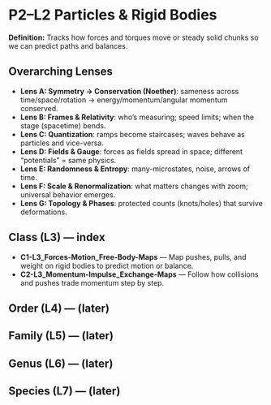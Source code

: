 # P2–L2 Particles & Rigid Bodies
**Definition:** Tracks how forces and torques move or steady solid chunks so we can predict paths and balances.

## Overarching Lenses

- **Lens A: Symmetry -> Conservation (Noether)**: sameness across time/space/rotation → energy/momentum/angular momentum conserved.
- **Lens B: Frames & Relativity**: who’s measuring; speed limits; when the stage (spacetime) bends.
- **Lens C: Quantization**: ramps become staircases; waves behave as particles and vice-versa.
- **Lens D: Fields & Gauge**: forces as fields spread in space; different “potentials” = same physics.
- **Lens E: Randomness & Entropy**: many-microstates, noise, arrows of time.
- **Lens F: Scale & Renormalization**: what matters changes with zoom; universal behavior emerges.
- **Lens G: Topology & Phases**: protected counts (knots/holes) that survive deformations.

## Class (L3) — index
- **C1-L3_Forces-Motion_Free-Body-Maps** — Map pushes, pulls, and weight on rigid bodies to predict motion or balance.
- **C2-L3_Momentum-Impulse_Exchange-Maps** — Follow how collisions and pushes trade momentum step by step.

## Order (L4) — (later)

## Family (L5) — (later)

## Genus (L6) — (later)

## Species (L7) — (later)
